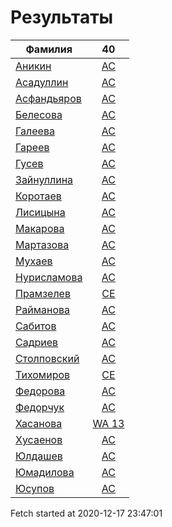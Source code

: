 # Результаты
Фамилия | 40
---|:---:
[Аникин](Аникин/README.md)  | [AC](Аникин/40.md)
[Асадуллин](Асадуллин/README.md)  | [AC](Асадуллин/40.md)
[Асфандьяров](Асфандьяров/README.md)  | [AC](Асфандьяров/40.md)
[Белесова](Белесова/README.md)  | [AC](Белесова/40.md)
[Галеева](Галеева/README.md)  | [AC](Галеева/40.md)
[Гареев](Гареев/README.md)  | [AC](Гареев/40.md)
[Гусев](Гусев/README.md)  | [AC](Гусев/40.md)
[Зайнуллина](Зайнуллина/README.md)  | [AC](Зайнуллина/40.md)
[Коротаев](Коротаев/README.md)  | [AC](Коротаев/40.md)
[Лисицына](Лисицына/README.md)  | [AC](Лисицына/40.md)
[Макарова](Макарова/README.md)  | [AC](Макарова/40.md)
[Мартазова](Мартазова/README.md)  | [AC](Мартазова/40.md)
[Мухаев](Мухаев/README.md)  | [AC](Мухаев/40.md)
[Нурисламова](Нурисламова/README.md)  | [AC](Нурисламова/40.md)
[Прамзелев](Прамзелев/README.md)  | [CE](Прамзелев/40.md)
[Райманова](Райманова/README.md)  | [AC](Райманова/40.md)
[Сабитов](Сабитов/README.md)  | [AC](Сабитов/40.md)
[Садриев](Садриев/README.md)  | [AC](Садриев/40.md)
[Столповский](Столповский/README.md)  | [AC](Столповский/40.md)
[Тихомиров](Тихомиров/README.md)  | [CE](Тихомиров/40.md)
[Федорова](Федорова/README.md)  | [AC](Федорова/40.md)
[Федорчук](Федорчук/README.md)  | [AC](Федорчук/40.md)
[Хасанова](Хасанова/README.md)  | [WA 13](Хасанова/40.md)
[Хусаенов](Хусаенов/README.md)  | [AC](Хусаенов/40.md)
[Юлдашев](Юлдашев/README.md)  | [AC](Юлдашев/40.md)
[Юмадилова](Юмадилова/README.md)  | [AC](Юмадилова/40.md)
[Юсупов](Юсупов/README.md)  | [AC](Юсупов/40.md)

Fetch started at 2020-12-17 23:47:01
